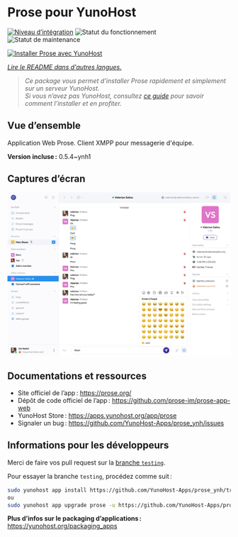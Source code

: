 <!--
Nota bene : ce README est automatiquement généré par <https://github.com/YunoHost/apps/tree/master/tools/readme_generator>
Il NE doit PAS être modifié à la main.
-->

# Prose pour YunoHost

[![Niveau d’intégration](https://apps.yunohost.org/badge/integration/prose)](https://ci-apps.yunohost.org/ci/apps/prose/)
![Statut du fonctionnement](https://apps.yunohost.org/badge/state/prose)
![Statut de maintenance](https://apps.yunohost.org/badge/maintained/prose)

[![Installer Prose avec YunoHost](https://install-app.yunohost.org/install-with-yunohost.svg)](https://install-app.yunohost.org/?app=prose)

*[Lire le README dans d'autres langues.](./ALL_README.md)*

> *Ce package vous permet d’installer Prose rapidement et simplement sur un serveur YunoHost.*  
> *Si vous n’avez pas YunoHost, consultez [ce guide](https://yunohost.org/install) pour savoir comment l’installer et en profiter.*

## Vue d’ensemble

Application Web Prose. Client XMPP pour messagerie d'équipe.

**Version incluse :** 0.5.4~ynh1

## Captures d’écran

![Capture d’écran de Prose](./doc/screenshots/screenshot.jpg)

## Documentations et ressources

- Site officiel de l’app : <https://prose.org/>
- Dépôt de code officiel de l’app : <https://github.com/prose-im/prose-app-web>
- YunoHost Store : <https://apps.yunohost.org/app/prose>
- Signaler un bug : <https://github.com/YunoHost-Apps/prose_ynh/issues>

## Informations pour les développeurs

Merci de faire vos pull request sur la [branche `testing`](https://github.com/YunoHost-Apps/prose_ynh/tree/testing).

Pour essayer la branche `testing`, procédez comme suit :

```bash
sudo yunohost app install https://github.com/YunoHost-Apps/prose_ynh/tree/testing --debug
ou
sudo yunohost app upgrade prose -u https://github.com/YunoHost-Apps/prose_ynh/tree/testing --debug
```

**Plus d’infos sur le packaging d’applications :** <https://yunohost.org/packaging_apps>

